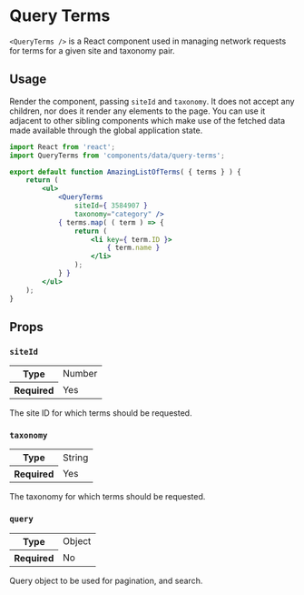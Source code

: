 # Query Terms

`<QueryTerms />` is a React component used in managing network requests for terms for a given site and taxonomy pair.

## Usage

Render the component, passing `siteId` and `taxonomy`. It does not accept any children, nor does it render any elements to the page. You can use it adjacent to other sibling components which make use of the fetched data made available through the global application state.

```jsx
import React from 'react';
import QueryTerms from 'components/data/query-terms';

export default function AmazingListOfTerms( { terms } ) {
	return (
		<ul>
			<QueryTerms
				siteId={ 3584907 }
				taxonomy="category" />
			{ terms.map( ( term ) => {
				return (
					<li key={ term.ID }>
						{ term.name }
					</li>
				);
			} }
		</ul>
	);
}
```

## Props

### `siteId`

<table>
	<tr><th>Type</th><td>Number</td></tr>
	<tr><th>Required</th><td>Yes</td></tr>
</table>

The site ID for which terms should be requested.

### `taxonomy`

<table>
	<tr><th>Type</th><td>String</td></tr>
	<tr><th>Required</th><td>Yes</td></tr>
</table>

The taxonomy for which terms should be requested.

### `query`

<table>
	<tr><th>Type</th><td>Object</td></tr>
	<tr><th>Required</th><td>No</td></tr>
</table>

Query object to be used for pagination, and search.
